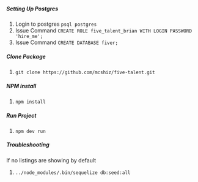 ##### Setting Up Postgres

1. Login to postgres `psql postgres`
2. Issue Command `CREATE ROLE five_talent_brian WITH LOGIN PASSWORD 'hire_me';`
3. Issue Command `CREATE DATABASE fiver;`

##### Clone Package

1. `git clone https://github.com/mcshiz/five-talent.git`

##### NPM install

1. `npm install`

##### Run Project

1. `npm dev run`


##### Troubleshooting
If no listings are showing by default 
1. `../node_modules/.bin/sequelize db:seed:all`